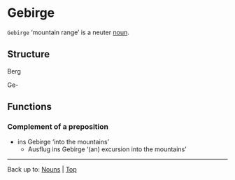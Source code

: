 # Gebirge

`Gebirge` ‘mountain range’ is a neuter [noun](../../index.md).

## Structure

Berg

Ge-

## Functions

### Complement of a preposition

- ins Gebirge ‘into the mountains’
  - Ausflug ins Gebirge ‘(an) excursion into the mountains’


----

Back up to: [Nouns](../../index.md) | [Top](../../../index.md)
